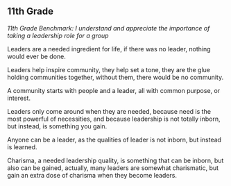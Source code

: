 11th Grade
----------

*11th Grade Benchmark: I understand and appreciate the importance of taking a leadership role for a group*

Leaders are a needed ingredient for life, if there was no leader, nothing would ever be done.

Leaders help inspire community, they help set a tone, they are the glue holding communities together, without them, there would be no community.

A community starts with people and a leader, all with common purpose, or
interest. 

Leaders only come around when they are needed, because need is the most
powerful of necessities, and because leadership is not totally inborn, but
instead, is something you gain.

Anyone can be a leader, as the qualities of leader is not inborn, but instead
is learned.

Charisma, a needed leadership quality, is something that can be inborn, but
also can be gained, actually, many leaders are somewhat charismatic, but gain
an extra dose of charisma when they become leaders.

